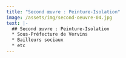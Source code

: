 ```yaml
---
title: "Second œuvre : Peinture-Isolation"
image: /assets/img/second-oeuvre-04.jpg
text: |-
  ## Second œuvre : Peinture-Isolation
  * Sous-Préfecture de Vervins
  * Bailleurs sociaux
  * etc
---
```

